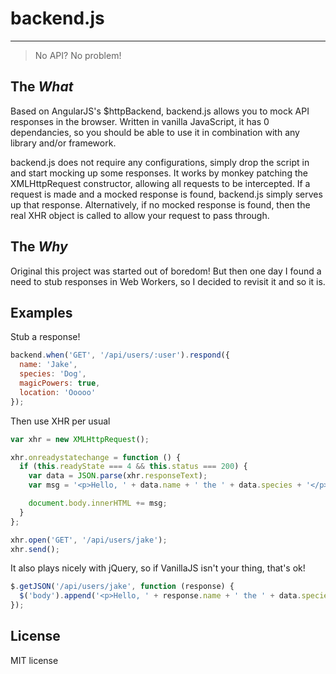 # backend.js
------------

> No API? No problem!

## The *What*

Based on AngularJS's $httpBackend, backend.js allows you to mock API responses 
in the browser. Written in vanilla JavaScript, it has 0 dependancies, so you 
should be able to use it in combination with any library and/or framework.

backend.js does not require any configurations, simply drop the script in and 
start mocking up some responses. It works by monkey patching the XMLHttpRequest 
constructor, allowing all requests to be intercepted. If a request is made and a 
mocked response is found, backend.js simply serves up that response. 
Alternatively, if no mocked response is found, then the real XHR object is 
called to allow your request to pass through.

## The *Why*

Original this project was started out of boredom! But then one day I found a need
to stub responses in Web Workers, so I decided to revisit it and so it is.

## Examples

Stub a response!

```javascript
backend.when('GET', '/api/users/:user').respond({
  name: 'Jake',
  species: 'Dog',
  magicPowers: true,
  location: 'Ooooo'
});
```

Then use XHR per usual

```javascript
var xhr = new XMLHttpRequest();

xhr.onreadystatechange = function () {
  if (this.readyState === 4 && this.status === 200) {
    var data = JSON.parse(xhr.responseText);
    var msg = '<p>Hello, ' + data.name + ' the ' + data.species + '</p>';

    document.body.innerHTML += msg;
  }
};

xhr.open('GET', '/api/users/jake');
xhr.send();
```

It also plays nicely with jQuery, so if VanillaJS isn't your thing, that's ok!

```javascript
$.getJSON('/api/users/jake', function (response) {
  $('body').append('<p>Hello, ' + response.name + ' the ' + data.species + '</p>');
});
```

## License

MIT license
